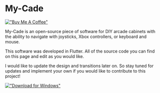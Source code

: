 # My-Cade
[!["Buy Me A Coffee"](https://www.buymeacoffee.com/assets/img/custom_images/orange_img.png)](https://www.buymeacoffee.com/brandonodell)

My-Cade is an open-source piece of software for DIY arcade cabinets with the ability to navigate with joysticks, Xbox controllers, or keyboard and mouse.

This software was developed in Flutter. All of the source code you can find on this page and edit as you would like.

I would like to update the design and transitions later on. So stay tuned for updates and implement your own if you would like to contribute to this project!

[!["Download for Windows"](https://www.valorantpcdownload.com/wp-content/uploads/2020/07/download-for-windows-1.png)](https://www.dropbox.com/s/omdztksa33pqrdo/Windows%20Executable.zip?dl=0)
